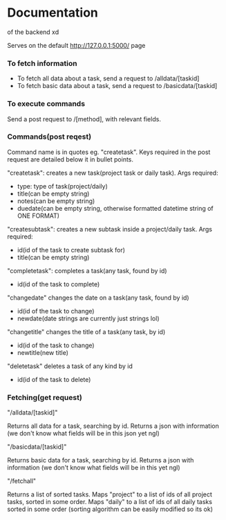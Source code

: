 # Documentation

of the backend xd

Serves on the default http://127.0.0.1:5000/ page

### To fetch information
- To fetch all data about a task, send a request to /alldata/[taskid]
- To fetch basic data about a task, send a request to /basicdata/[taskid]

### To execute commands
Send a post request to /[method], with relevant fields.

### Commands(post reqest)

Command name is in quotes eg. "createtask". Keys required in the post request are detailed
below it in bullet points.

"createtask":
creates a new task(project task or daily task). Args required:
- type: type of task(project/daily)
- title(can be empty string)
- notes(can be empty string)
- duedate(can be empty string, otherwise formatted datetime string of ONE FORMAT)

"createsubtask":
creates a new subtask inside a project/daily task. Args required:
- id(id of the task to create subtask for)
- title(can be empty string)

"completetask":
completes a task(any task, found by id)
- id(id of the task to complete)

"changedate"
changes the date on a task(any task, found by id)
- id(id of the task to change)
- newdate(date strings are currently just strings lol)

"changetitle"
changes the title of a task(any task, by id)
- id(id of the task to change)
- newtitle(new title)

"deletetask"
deletes a task of any kind by id
- id(id of the task to delete)

### Fetching(get request)

"/alldata/[taskid]"

Returns all data for a task, searching by id. Returns a json with information
(we don't know what fields will be in this json yet ngl)

"/basicdata/[taskid]"

Returns basic data for a task, searching by id. Returns a json with information
(we don't know what fields will be in this yet ngl)

"/fetchall"

Returns a list of sorted tasks. Maps "project" to a list of ids of all project tasks,
sorted in some order. Maps "daily" to a list of ids of all daily tasks sorted in some order
(sorting algorithm can be easily modified so its ok)
